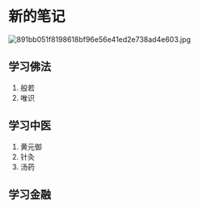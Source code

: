 # 新的笔记

![891bb051f8198618bf96e56e41ed2e738ad4e603.jpg](0)

## 学习佛法
1. 般若
2. 唯识

## 学习中医
1. 黄元御
2. 针灸
3. 汤药

## 学习金融

